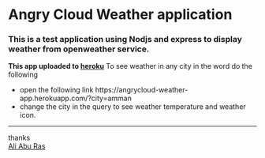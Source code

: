 
<h1> Angry Cloud Weather application </h1>
<h3>This is a test application  using Nodjs and express to display weather from openweather service.</h3>
<strong>This app uploaded to <a href='https://angrycloud-weather-app.herokuapp.com/?city=amman'>heroku</a></strong>
To see weather in any city in the word do the following 
<ul>
  <li>open the following link https://angrycloud-weather-app.herokuapp.com/?city=amman</li>
  <li> change the city in the query to see weather temperature and weather icon.</li>
</ul>
<hr>
<footer>
thanks <br>
<a href='mailto:aliaburas80@gmail.com'> Ali Abu Ras</a><br>
</footer>


